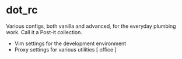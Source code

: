 # dot_rc
Various configs, both vanilla and advanced, for the everyday plumbing work. Call it a Post-it collection.

- Vim settings for the development environment
- Proxy settings for various utilities [ office ]
